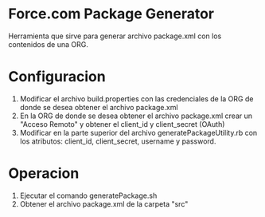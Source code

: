 Force.com Package Generator
===========================
Herramienta que sirve para generar archivo package.xml con los contenidos de una ORG.

Configuracion
==============
1. Modificar el archivo build.properties con las credenciales de la ORG de donde se desea obtener el archivo package.xml
2. En la ORG de donde se desea obtener el archivo package.xml crear un "Acceso Remoto" y obtener el client_id y client_secret (OAuth)
3. Modificar en la parte superior del archivo generatePackageUtility.rb con los atributos: client_id, client_secret, username y password.

Operacion
=========
1. Ejecutar el comando generatePackage.sh
2. Obtener el archivo package.xml de la carpeta "src"

